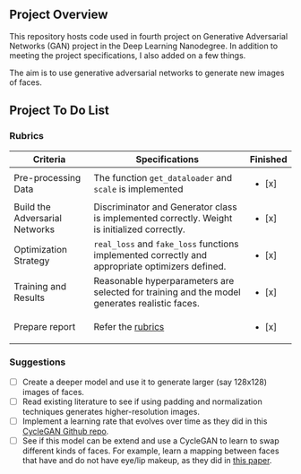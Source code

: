 ## Project Overview

This repository hosts code used in fourth project on Generative Adversarial Networks (GAN) project in the Deep Learning Nanodegree. In addition to meeting the project specifications, I also added on a few things. 

The aim is to use generative adversarial networks to generate new images of faces.

## Project To Do List

### Rubrics
| Criteria                                           | Specifications                                                                                                                                                                                        | Finished |
|----------------------------------------------------|-------------------------------------------------------------------------------------------------------------------------------------------------------------------------------------------------------|----------------|
| Pre-processing Data | The function `get_dataloader` and `scale` is implemented |<ul><li>[x] </li></ul>|
| Build the Adversarial Networks | Discriminator and Generator class is implemented correctly. Weight is initialized correctly. |<ul><li>[x] </li></ul>|
| Optimization Strategy | `real_loss` and `fake_loss` functions implemented correctly and appropriate optimizers defined. |<ul><li>[x] </li></ul>|
| Training and Results | Reasonable hyperparameters are selected for training and the model generates realistic faces. |<ul><li>[x] </li></ul>|
| Prepare report    | Refer the [rubrics](https://review.udacity.com/#!/rubrics/2261/view)  |<ul><li>[x] </li></ul>|


### Suggestions
- [ ] Create a deeper model and use it to generate larger (say 128x128) images of faces.
- [ ] Read existing literature to see if using padding and normalization techniques generates higher-resolution images.
- [ ] Implement a learning rate that evolves over time as they did in this [CycleGAN Github repo](https://github.com/junyanz/pytorch-CycleGAN-and-pix2pix).
- [ ] See if this model can be extend and use a CycleGAN to learn to swap different kinds of faces. For example, learn a mapping between faces that have and do not have eye/lip makeup, as they did in [this paper](https://gfx.cs.princeton.edu/pubs/Chang_2018_PAS/Chang-CVPR-2018.pdf).
